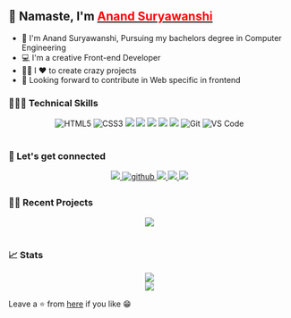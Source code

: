 ## 👋 Namaste, I'm <a href="https://onlyanand10.github.io/portfolio/"> <b style="color:red;">Anand Suryawanshi </b></a>

- 🔭 I'm Anand Suryawanshi, Pursuing my bachelors degree in Computer Engineering 
- 💻 I'm a creative Front-end Developer 
- 🧑‍💻 I ❤️ to create crazy projects 
- 🤝 Looking forward to contribute in Web specific in frontend 

### 🤹🏻‍♂️ Technical Skills
<div align="center">
<img alt="HTML5" src="https://img.shields.io/badge/HTML5-E34F26?style=for-the-badge&logo=html5&logoColor=white" />
<img alt="CSS3" src="https://img.shields.io/badge/CSS3-1572B6?style=for-the-badge&logo=css3&logoColor=white" />
<img src="https://img.shields.io/badge/JavaScript-F7DF1E?style=for-the-badge&logo=javascript&logoColor=black" /> 
<img src="https://img.shields.io/badge/Sass-CC6699?style=for-the-badge&logo=sass&logoColor=white" />	
<img src="https://img.shields.io/badge/Tailwind_CSS-38B2AC?style=for-the-badge&logo=tailwind-css&logoColor=white" /> 
<img src="https://img.shields.io/badge/React-20232A?style=for-the-badge&logo=react&logoColor=61DAFB" />
<img src="https://img.shields.io/badge/Java-ED8B00?style=for-the-badge&logo=openjdk&logoColor=white" />
<img alt="Git" src="https://img.shields.io/badge/Git-F05032?style=for-the-badge&logo=git&logoColor=white" />
<img alt="VS Code" src="https://img.shields.io/badge/Visual_Studio_Code-0078D4?style=for-the-badge&logo=visual%20studio%20code&logoColor=white" />
</div>
 
<br/>

### 🔗 Let's get connected
<div align="center">
	<a href="https://www.linkedin.com/in/anand-suryawanshi-532a87155/">
		<img src="https://img.shields.io/badge/LinkedIn-0077B5?style=for-the-badge&logo=linkedin&logoColor=white" /> 
	</a> 
	<a href="https://github.com/onlyanand10" target="_blank">
		<img src=https://img.shields.io/badge/github-%2324292e.svg?&style=for-the-badge&logo=github&logoColor=white alt=github style="margin-bottom: 5px;" />
	</a>
	<a href="mailto:anandsuryawanshi66@gmail.com">
		<img src="https://img.shields.io/badge/Gmail-D14836?style=for-the-badge&logo=gmail&logoColor=white"   />
	</a>
	<a href="https://twitter.com/onlyanand10?lang=en">
		<img src="https://img.shields.io/badge/Twitter-1DA1F2?style=for-the-badge&logo=twitter&logoColor=white"   />
	</a>
	<a href="https://www.youtube.com/channel/UCSch4za59t6N2kYfZH-B_YQ">
		<img src="https://img.shields.io/badge/YouTube-FF0000?style=for-the-badge&logo=youtube&logoColor=white" />
	</a>
</div>

###  👨‍💻 Recent Projects

<div align="center">
<img src="https://github-readme-stats.vercel.app/api/pin/?username=onlyanand10&repo=indronesAssignment2&show_icons=true&theme=great-gatsby"> 
</div>

<br/>

### 📈 Stats
<div align="center">
   <img src="https://github-readme-stats.vercel.app/api?username=onlyanand10&show_icons=true&theme=cobalt"></img> <br/> 
   <img src="https://gpvc.arturio.dev/onlyanand10"></img>
</div>

Leave a ⭐ from [here](https://github.com/onlyanand10/onlyanand10) if you like 😁

